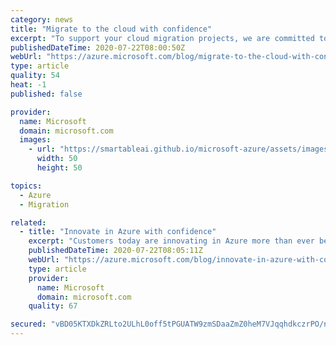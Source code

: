 ```yaml
---
category: news
title: "Migrate to the cloud with confidence"
excerpt: "To support your cloud migration projects, we are committed to solutions that optimize costs, scale efficiencies, and bring unmatched security and compliance."
publishedDateTime: 2020-07-22T08:00:50Z
webUrl: "https://azure.microsoft.com/blog/migrate-to-the-cloud-with-confidence/"
type: article
quality: 54
heat: -1
published: false

provider:
  name: Microsoft
  domain: microsoft.com
  images:
    - url: "https://smartableai.github.io/microsoft-azure/assets/images/organizations/microsoft.com-50x50.jpg"
      width: 50
      height: 50

topics:
  - Azure
  - Migration

related:
  - title: "Innovate in Azure with confidence"
    excerpt: "Customers today are innovating in Azure more than ever before for their applications and their analytics solutions. Here’s why."
    publishedDateTime: 2020-07-22T08:05:11Z
    webUrl: "https://azure.microsoft.com/blog/innovate-in-azure-with-confidence/"
    type: article
    provider:
      name: Microsoft
      domain: microsoft.com
    quality: 67

secured: "vBD05KTXDkZRLto2ULhL0off5tPGUATW9zmSDaaZmZ0heM7VJqqhdkczrPO/np0qk4mn1xeLbiybq9UAk4+szyv0xbPbXRLK5SRdMbMIl0XQFigPYdzA1amhRSPhGp64p5sV6e36FaABVw8NUuzutODzPj0q7PlO7JhMPtuoH2vylGcXdS8gw52n1ZU3pSrkX9t7iq6QMDncdFTPn18YjYp3rlRixEyJSf7AEvZdrXq3ZsUcRxQgqoeYRUqi8Ur8ltJCRfNDW1T3t1MlD9a89DES+0XuMabnC83awLOqtUxlFJnmtPbgsLAS/AMSvdp/xsz83csONkYqwrL++F0xNOd5nVM3+2lVpPjGruVvTFg=;F9GHqTlT7kFYaX3vjsTXTw=="
---
```


